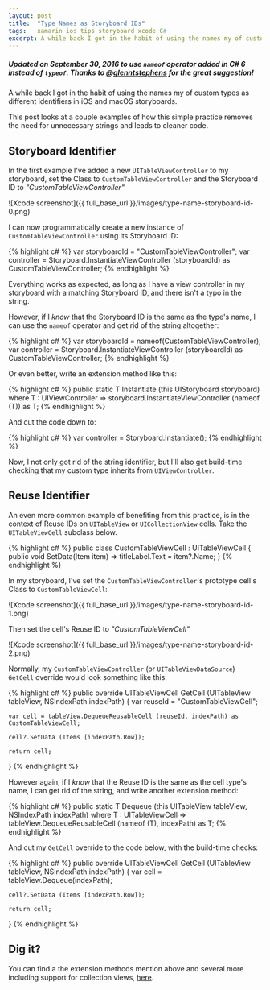 ```yaml
---
layout: post
title:  "Type Names as Storyboard IDs"
tags: 	xamarin ios tips storyboard xcode C#
excerpt: A while back I got in the habit of using the names my of custom types as different identifiers in iOS and macOS storyboards. This post looks at a couple examples of how this simple practice removes the need for unnecessary strings and leads to cleaner code.
---
```


##### _**Updated** on September 30, 2016 to use `nameof` operator added in C# 6 instead of `typeof`.  Thanks to [@glenntstephens][1] for the great suggestion!_


A while back I got in the habit of using the names my of custom types as different identifiers in iOS and macOS storyboards.

This post looks at a couple examples of how this simple practice removes the need for unnecessary strings and leads to cleaner code.


## Storyboard Identifier

In the first example I've added a new `UITableViewController` to my storyboard, set the Class to `CustomTableViewController` and the Storyboard ID to _"CustomTableViewController"_


![Xcode screenshot]({{ full_base_url }}/images/type-name-storyboard-id-0.png)


I can now programmatically create a new instance of `CustomTableViewController` using its Storyboard ID:


{% highlight c# %}
var storyboardId = "CustomTableViewController";
var controller = Storyboard.InstantiateViewController (storyboardId) as CustomTableViewController;
{% endhighlight %}


Everything works as expected, as long as I have a view controller in my storyboard with a matching Storyboard ID, and there isn't a typo in the string.


However, if I _know_ that the Storyboard ID is the same as the type's name, I can use the `nameof` operator and get rid of the string altogether:


{% highlight c# %}
var storyboardId = nameof(CustomTableViewController);
var controller = Storyboard.InstantiateViewController (storyboardId) as CustomTableViewController;
{% endhighlight %}


Or even better, write an extension method like this:


{% highlight c# %}
public static T Instantiate<T> (this UIStoryboard storyboard)
	where T : UIViewController
=> storyboard.InstantiateViewController (nameof (T)) as T;
{% endhighlight %}


And cut the code down to:


{% highlight c# %}
var controller = Storyboard.Instantiate<CustomTableViewController>();
{% endhighlight %}


Now, I not only got rid of the string identifier, but I'll also get build-time checking that my custom type inherits from `UIViewController`.


## Reuse Identifier

An even more common example of benefiting from this practice, is in the context of Reuse IDs on `UITableView` or `UICollectionView` cells.  Take the `UITableViewCell` subclass below.


{% highlight c# %}
public class CustomTableViewCell : UITableViewCell
{
	public void SetData(Item item) => titleLabel.Text = item?.Name;
}
{% endhighlight %}


In my storyboard, I've set the `CustomTableViewController`'s prototype cell's Class to `CustomTableViewCell`:


![Xcode screenshot]({{ full_base_url }}/images/type-name-storyboard-id-1.png)


Then set the cell's Reuse ID to _"CustomTableViewCell"_


![Xcode screenshot]({{ full_base_url }}/images/type-name-storyboard-id-2.png)


Normally, my `CustomTableViewController` (or `UITableViewDataSource`) `GetCell` override would look something like this:


{% highlight c# %}
public override UITableViewCell GetCell (UITableView tableView, NSIndexPath indexPath)
{
	var reuseId = "CustomTableViewCell";

	var cell = tableView.DequeueReusableCell (reuseId, indexPath) as CustomTableViewCell;

	cell?.SetData (Items [indexPath.Row]);

	return cell;
}
{% endhighlight %}


However again, if I _know_ that the Reuse ID is the same as the cell type's name, I can get rid of the string, and write another extension method:


{% highlight c# %}
public static T Dequeue<T> (this UITableView tableView, NSIndexPath indexPath)
	where T : UITableViewCell
=> tableView.DequeueReusableCell (nameof (T), indexPath) as T;
{% endhighlight %}


And cut my `GetCell` override to the code below, with the build-time checks:


{% highlight c# %}
public override UITableViewCell GetCell (UITableView tableView, NSIndexPath indexPath)
{
	var cell = tableView.Dequeue<CustomTableViewCell>(indexPath);

	cell?.SetData (Items [indexPath.Row]);

	return cell;
}
{% endhighlight %}


## Dig it?

You can find a the extension methods mention above and several more including support for collection views, [here][0].


[0]:https://github.com/colbylwilliams/NomadCode/blob/master/NomadCode/NomadCode.iOS/Extensions/StoryboardExtensions.cs
[1]:https://twitter.com/glenntstephens